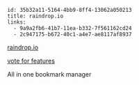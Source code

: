 ```
id: 35b32a11-5164-4bb9-8ff4-13062a050213
title: raindrop.io
links: 
  - 9a9a2fb6-41b7-11ea-b332-7f561162cd24
  - 2c947175-b672-40c1-a4e7-ae8117af8937
```

[raindrop.io](https://raindrop.io/)

[vote for features](https://better.raindrop.io)

All in one bookmark manager
